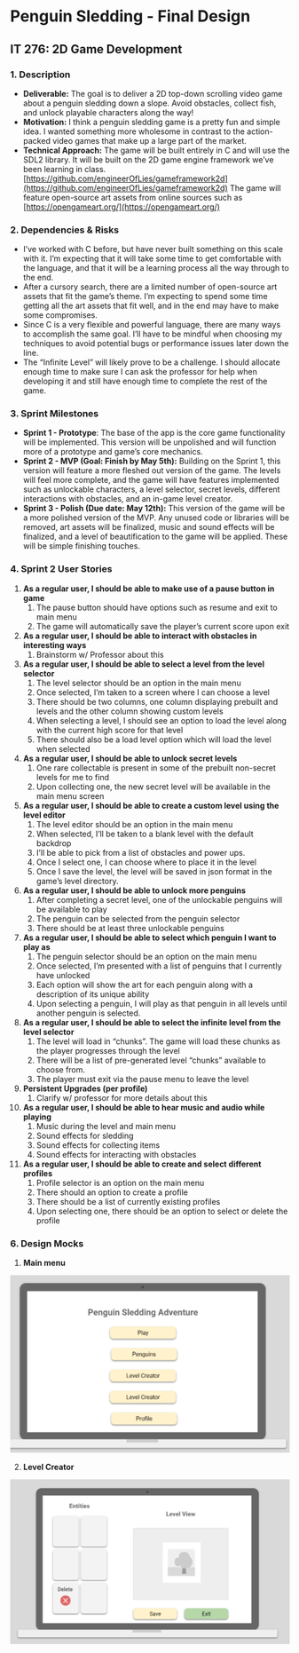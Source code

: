 # **Penguin Sledding - Final Design**

## IT 276: 2D Game Development


### 1. Description



*   **Deliverable:** The goal is to deliver a 2D top-down scrolling video game about a penguin sledding down a slope. Avoid obstacles, collect fish, and unlock playable characters along the way!
*   **Motivation:** I think a penguin sledding game is a pretty fun and simple idea. I wanted something more wholesome in contrast to the action-packed video games that make up a large part of the market.
*   **Technical Approach:** The game will be built entirely in C and will use the SDL2 library. It will be built on the 2D game engine framework we’ve been learning in class. [https://github.com/engineerOfLies/gameframework2d](https://github.com/engineerOfLies/gameframework2d) The game will feature open-source art assets from online sources such as [https://opengameart.org/](https://opengameart.org/)


### 2. Dependencies & Risks



*   I’ve worked with C before, but have never built something on this scale with it. I’m expecting that it will take some time to get comfortable with the language, and that it will be a learning process all the way through to the end.
*   After a cursory search, there are a limited number of open-source art assets that fit the game’s theme. I’m expecting to spend some time getting all the art assets that fit well, and in the end may have to make some compromises.
*   Since C is a very flexible and powerful language, there are many ways to accomplish the same goal. I’ll have to be mindful when choosing my techniques to avoid potential bugs or performance issues later down the line.
*   The “Infinite Level” will likely prove to be a challenge. I should allocate enough time to make sure I can ask the professor for help when developing it and still have enough time to complete the rest of the game.


### 3. Sprint Milestones



*   **Sprint 1 - Prototype**: The base of the app is the core game functionality will be implemented. This version will be unpolished and will function more of a prototype and game’s core mechanics.
*   **Sprint 2 - MVP (Goal: Finish by May 5th):** Building on the Sprint 1, this version will feature a more fleshed out version of the game. The levels will feel more complete, and the game will have features implemented such as unlockable characters, a level selector, secret levels, different interactions with obstacles, and an in-game level creator.
*   **Sprint 3 - Polish (Due date: May 12th):** This version of the game will be a more polished version of the MVP. Any unused code or libraries will be removed, art assets will be finalized, music and sound effects will be finalized, and a level of beautification to the game will be applied. These will be simple finishing touches.


### 4. Sprint 2 User Stories



1. **As a regular user, I should be able to make use of a pause button in game**
    1. The pause button should have options such as resume and exit to main menu
    2. The game will automatically save the player’s current score upon exit
2. **As a regular user, I should be able to interact with obstacles in interesting ways**
    1. Brainstorm w/ Professor about this
3. **As a regular user, I should be able to select a level from the level selector**
    1. The level selector should be an option in the main menu
    2. Once selected, I’m taken to a screen where I can choose a level
    3. There should be two columns, one column displaying prebuilt and levels and the other column showing custom levels
    4. When selecting a level, I should see an option to load the level along with the current high score for that level
    5. There should also be a load level option which will load the level when selected
4. **As a regular user, I should be able to unlock secret levels**
    1. One rare collectable is present in some of the prebuilt non-secret levels for me to find
    2. Upon collecting one, the new secret level will be available in the main menu screen
5. **As a regular user, I should be able to create a custom level using the level editor**
    1. The level editor should be an option in the main menu
    2. When selected, I’ll be taken to a blank level with the default backdrop
    3. I’ll be able to pick from a list of obstacles and power ups.
    4. Once I select one, I can choose where to place it in the level
    5. Once I save the level, the level will be saved in json format in the game’s level directory.
6. **As a regular user, I should be able to unlock more penguins**
    1. After completing a secret level, one of the unlockable penguins will be available to play
    2. The penguin can be selected from the penguin selector
    3. There should be at least three unlockable penguins
7. **As a regular user, I should be able to select which penguin I want to play as**
    1. The penguin selector should be an option on the main menu
    2. Once selected, I’m presented with a list of penguins that I currently have unlocked
    3. Each option will show the art for each penguin along with a description of its unique ability
    4. Upon selecting a penguin, I will play as that penguin in all levels until another penguin is selected.
8. **As a regular user, I should be able to select the infinite level from the level selector**
    1. The level will load in “chunks”. The game will load these chunks as the player progresses through the level
    2. There will be a list of pre-generated level “chunks” available to choose from.
    3. The player must exit via the pause menu to leave the level
9. **Persistent Upgrades (per profile)**
    1. Clarify w/ professor for more details about this
10. **As a regular user, I should be able to hear music and audio while playing**
    1. Music during the level and main menu
    2. Sound effects for sledding
    3. Sound effects for collecting items
    4. Sound effects for interacting with obstacles
11. **As a regular user, I should be able to create and select different profiles**
    1. Profile selector is an option on the main menu
    2. There should an option to create a profile
    3. There should be a list of currently existing profiles
    4. Upon selecting one, there should be an option to select or delete the profile


### 6. Design Mocks



1. **Main menu**

![alt_text](docs/images/main_menu_mock.png "Main Menu Mock")


2. **Level Creator**

![alt_text](docs/images/level_selector_mock.png "Level Selector Mock")


